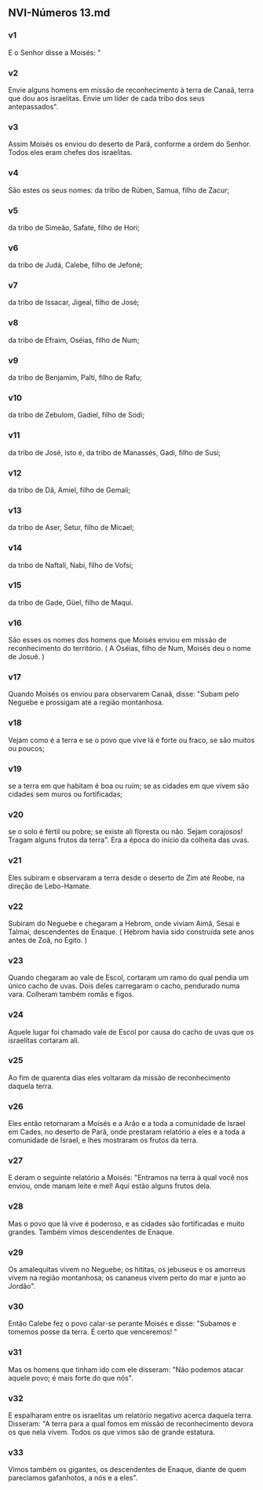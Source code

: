 ## NVI-Números 13.md
### v1
 E o Senhor disse a Moisés: "
### v2
 Envie alguns homens em missão de reconhecimento à terra de Canaã, terra que dou aos israelitas. Envie um líder de cada tribo dos seus antepassados".
### v3
 Assim Moisés os enviou do deserto de Parã, conforme a ordem do Senhor. Todos eles eram chefes dos israelitas.
### v4
 São estes os seus nomes: da tribo de Rúben, Samua, filho de Zacur;
### v5
 da tribo de Simeão, Safate, filho de Hori;
### v6
 da tribo de Judá, Calebe, filho de Jefoné;
### v7
 da tribo de Issacar, Jigeal, filho de José;
### v8
 da tribo de Efraim, Oséias, filho de Num;
### v9
 da tribo de Benjamim, Palti, filho de Rafu;
### v10
 da tribo de Zebulom, Gadiel, filho de Sodi;
### v11
 da tribo de José, isto é, da tribo de Manassés, Gadi, filho de Susi;
### v12
 da tribo de Dã, Amiel, filho de Gemali;
### v13
 da tribo de Aser, Setur, filho de Micael;
### v14
 da tribo de Naftali, Nabi, filho de Vofsi;
### v15
 da tribo de Gade, Güel, filho de Maqui.
### v16
 São esses os nomes dos homens que Moisés enviou em missão de reconhecimento do território. ( A Oséias, filho de Num, Moisés deu o nome de Josué. )
### v17
 Quando Moisés os enviou para observarem Canaã, disse: "Subam pelo Neguebe e prossigam até a região montanhosa.
### v18
 Vejam como é a terra e se o povo que vive lá é forte ou fraco, se são muitos ou poucos;
### v19
 se a terra em que habitam é boa ou ruim; se as cidades em que vivem são cidades sem muros ou fortificadas;
### v20
 se o solo é fértil ou pobre; se existe ali floresta ou não. Sejam corajosos! Tragam alguns frutos da terra". Era a época do início da colheita das uvas.
### v21
 Eles subiram e observaram a terra desde o deserto de Zim até Reobe, na direção de Lebo-Hamate.
### v22
 Subiram do Neguebe e chegaram a Hebrom, onde viviam Aimã, Sesai e Talmai, descendentes de Enaque. ( Hebrom havia sido construída sete anos antes de Zoã, no Egito. )
### v23
 Quando chegaram ao vale de Escol, cortaram um ramo do qual pendia um único cacho de uvas. Dois deles carregaram o cacho, pendurado numa vara. Colheram também romãs e figos.
### v24
 Aquele lugar foi chamado vale de Escol por causa do cacho de uvas que os israelitas cortaram ali.
### v25
 Ao fim de quarenta dias eles voltaram da missão de reconhecimento daquela terra.
### v26
 Eles então retornaram a Moisés e a Arão e a toda a comunidade de Israel em Cades, no deserto de Parã, onde prestaram relatório a eles e a toda a comunidade de Israel, e lhes mostraram os frutos da terra.
### v27
 E deram o seguinte relatório a Moisés: "Entramos na terra à qual você nos enviou, onde manam leite e mel! Aqui estão alguns frutos dela.
### v28
 Mas o povo que lá vive é poderoso, e as cidades são fortificadas e muito grandes. Também vimos descendentes de Enaque.
### v29
 Os amalequitas vivem no Neguebe; os hititas, os jebuseus e os amorreus vivem na região montanhosa; os cananeus vivem perto do mar e junto ao Jordão".
### v30
 Então Calebe fez o povo calar-se perante Moisés e disse: "Subamos e tomemos posse da terra. É certo que venceremos! "
### v31
 Mas os homens que tinham ido com ele disseram: "Não podemos atacar aquele povo; é mais forte do que nós".
### v32
 E espalharam entre os israelitas um relatório negativo acerca daquela terra. Disseram: "A terra para a qual fomos em missão de reconhecimento devora os que nela vivem. Todos os que vimos são de grande estatura.
### v33
 Vimos também os gigantes, os descendentes de Enaque, diante de quem parecíamos gafanhotos, a nós e a eles".
